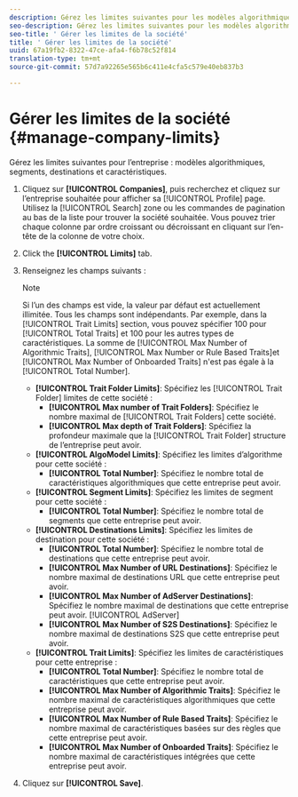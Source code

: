 ```yaml
---
description: Gérez les limites suivantes pour les modèles algorithmiques, segments, destinations et caractéristiques de l’entreprise.
seo-description: Gérez les limites suivantes pour les modèles algorithmiques, segments, destinations et caractéristiques de l’entreprise.
seo-title: ' Gérer les limites de la société'
title: ' Gérer les limites de la société'
uuid: 67a19fb2-8322-47ce-afa4-f6b78c52f814
translation-type: tm+mt
source-git-commit: 57d7a92265e565b6c411e4cfa5c579e40eb837b3

---
```



# Gérer les limites de la société {#manage-company-limits}

Gérez les limites suivantes pour l’entreprise : modèles algorithmiques, segments, destinations et caractéristiques.

<!-- t_company_limits.xml -->

1. Cliquez sur **[!UICONTROL Companies]**, puis recherchez et cliquez sur l’entreprise souhaitée pour afficher sa [!UICONTROL Profile] page. Utilisez la [!UICONTROL Search] zone ou les commandes de pagination au bas de la liste pour trouver la société souhaitée. Vous pouvez trier chaque colonne par ordre croissant ou décroissant en cliquant sur l’en-tête de la colonne de votre choix.
1. Click the **[!UICONTROL Limits]** tab.
1. Renseignez les champs suivants :

   >[!NOTE]
   >
   >Si l’un des champs est vide, la valeur par défaut est actuellement illimitée. Tous les champs sont indépendants. Par exemple, dans la [!UICONTROL Trait Limits] section, vous pouvez spécifier 100 pour [!UICONTROL Total Traits] et 100 pour les autres types de caractéristiques. La somme de [!UICONTROL Max Number of Algorithmic Traits], [!UICONTROL Max Number or Rule Based Traits]et [!UICONTROL Max Number of Onboarded Traits] n'est pas égale à la [!UICONTROL Total Number].

   * **[!UICONTROL Trait Folder Limits]**: Spécifiez les [!UICONTROL Trait Folder] limites de cette société :
      * **[!UICONTROL Max number of Trait Folders]**: Spécifiez le nombre maximal de [!UICONTROL Trait Folders] cette société.
      * **[!UICONTROL Max depth of Trait Folders]**: Spécifiez la profondeur maximale que la [!UICONTROL Trait Folder] structure de l’entreprise peut avoir.
   * **[!UICONTROL AlgoModel Limits]**: Spécifiez les limites d’algorithme pour cette société :
      * **[!UICONTROL Total Number]**: Spécifiez le nombre total de caractéristiques algorithmiques que cette entreprise peut avoir.
   * **[!UICONTROL Segment Limits]**: Spécifiez les limites de segment pour cette société :
      * **[!UICONTROL Total Number]**: Spécifiez le nombre total de segments que cette entreprise peut avoir.
   * **[!UICONTROL Destinations Limits]**: Spécifiez les limites de destination pour cette société :
      * **[!UICONTROL Total Number]**: Spécifiez le nombre total de destinations que cette entreprise peut avoir.
      * **[!UICONTROL Max Number of URL Destinations]**: Spécifiez le nombre maximal de destinations URL que cette entreprise peut avoir.
      * **[!UICONTROL Max Number of AdServer Destinations]**: Spécifiez le nombre maximal de destinations que cette entreprise peut avoir. [!UICONTROL AdServer]
      * **[!UICONTROL Max Number of S2S Destinations]**: Spécifiez le nombre maximal de destinations S2S que cette entreprise peut avoir.
   * **[!UICONTROL Trait Limits]**: Spécifiez les limites de caractéristiques pour cette entreprise :
      * **[!UICONTROL Total Number]**: Spécifiez le nombre total de caractéristiques que cette entreprise peut avoir.
      * **[!UICONTROL Max Number of Algorithmic Traits]**: Spécifiez le nombre maximal de caractéristiques algorithmiques que cette entreprise peut avoir.
      * **[!UICONTROL Max Number of Rule Based Traits]**: Spécifiez le nombre maximal de caractéristiques basées sur des règles que cette entreprise peut avoir.
      * **[!UICONTROL Max Number of Onboarded Traits]**: Spécifiez le nombre maximal de caractéristiques intégrées que cette entreprise peut avoir.
1. Cliquez sur **[!UICONTROL Save]**.
